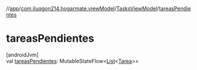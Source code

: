//[app](../../../index.md)/[com.jluqgon214.hogarmate.viewModel](../index.md)/[TasksViewModel](index.md)/[tareasPendientes](tareas-pendientes.md)

# tareasPendientes

[androidJvm]\
val [tareasPendientes](tareas-pendientes.md): MutableStateFlow&lt;[List](https://kotlinlang.org/api/latest/jvm/stdlib/kotlin-stdlib/kotlin.collections/-list/index.html)&lt;[Tarea](../../com.jluqgon214.hogarmate.model/-tarea/index.md)&gt;&gt;
